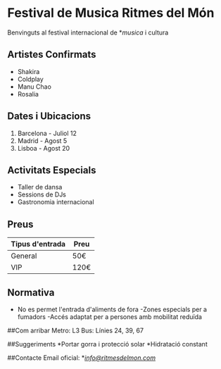 # Festival de Musica Ritmes del Món

Benvinguts al festival internacional de **musica* i cultura

## Artistes Confirmats
* Shakira
* Coldplay
* Manu Chao
* Rosalia

## Dates i Ubicacions
1) Barcelona - Juliol 12
2) Madrid - Agost 5
3) Lisboa - Agost 20

## Activitats Especials
- Taller de dansa
- Sessions de DJs
- Gastronomia internacional

## Preus
|Tipus d'entrada|Preu
|---|---
General|50€
VIP|120€

## Normativa
- No es permet l'entrada d'aliments de fora
-Zones especials per a fumadors
-Accés adaptat per a persones amb mobilitat reduïda

##Com arribar
Metro: L3
Bus: Línies 24, 39, 67

##Suggeriments
*Portar gorra i protecció solar
*Hidratació constant

##Contacte
Email oficial: **info@ritmesdelmon.com*

